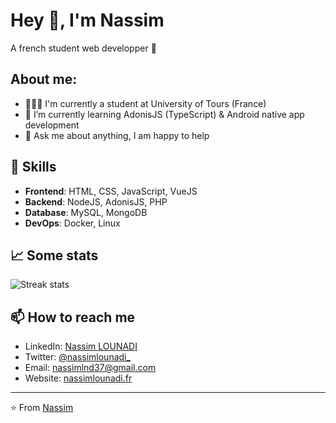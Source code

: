 # Hey 👋, I'm Nassim

A french student web developper 🚀

## About me:

-   👨🏽‍💻 I'm currently a student at University of Tours (France)
-   🌱 I’m currently learning AdonisJS (TypeScript) & Android native app development
-   💬 Ask me about anything, I am happy to help

## 🚀 Skills

-   **Frontend**: HTML, CSS, JavaScript, VueJS
-   **Backend**: NodeJS, AdonisJS, PHP
-   **Database**: MySQL, MongoDB
-   **DevOps**: Docker, Linux

## 📈 Some stats

![Streak stats](https://github-readme-streak-stats.herokuapp.com/?user=nassimlnd&theme=radical)

## 📫 How to reach me

-   LinkedIn: [Nassim LOUNADI](https://www.linkedin.com/in/nassimlounadi/)
-   Twitter: [@nassimlounadi\_](https://twitter.com/nassimlounadi_)
-   Email: nassimlnd37@gmail.com
-   Website: [nassimlounadi.fr](https://nassimlounadi.fr)

---

⭐️ From [Nassim](https://nassimlounadi.fr)
